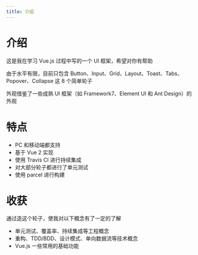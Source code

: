 ```yaml
---
title: 介绍
---
```

# 介绍

这是我在学习 Vue.js 过程中写的一个 UI 框架，希望对你有帮助

由于水平有限，目前只包含 Button、Input、Grid、Layout、Toast、Tabs、Popover、Collapse 这 8 个简单轮子

外观借鉴了一些成熟 UI 框架（如 Framework7、Element UI 和 Ant Design）的外观

# 特点

   - PC 和移动端都支持
   - 基于 Vue 2 实现
   - 使用 Travis CI 进行持续集成
   - 对大部分轮子都进行了单元测试
   - 使用 parcel 进行构建

# 收获
   通过造这个轮子，使我对以下概念有了一定的了解

   - 单元测试、覆盖率、持续集成等工程概念
   - 重构、TDD/BDD、设计模式、单向数据流等技术概念
   - Vue.js 一些常用的基础功能